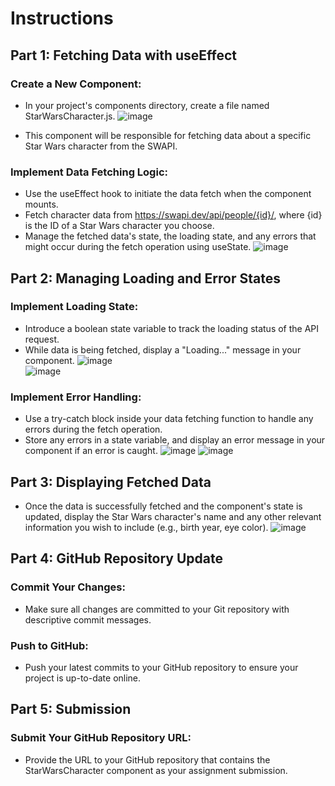 # Instructions  
## Part 1: Fetching Data with useEffect  
### Create a New Component:  
  
- In your project's components directory, create a file named StarWarsCharacter.js.
![image](https://github.com/rja87sd/w2-d3-assignment/assets/145504216/8ff4bf37-68d4-49cb-a290-1862a644de63)  
  
- This component will be responsible for fetching data about a specific Star Wars character from the SWAPI.
  
### Implement Data Fetching Logic:  
  
- Use the useEffect hook to initiate the data fetch when the component mounts.  
- Fetch character data from https://swapi.dev/api/people/{id}/, where {id} is the ID of a Star Wars character you choose.
- Manage the fetched data's state, the loading state, and any errors that might occur during the fetch operation using useState. 
![image](https://github.com/rja87sd/w2-d3-assignment/assets/145504216/0c8d530a-811d-497a-a509-823d4fb60f38)
    
## Part 2: Managing Loading and Error States  
### Implement Loading State:  
  
- Introduce a boolean state variable to track the loading status of the API request.
- While data is being fetched, display a "Loading..." message in your component.
![image](https://github.com/rja87sd/w2-d3-assignment/assets/145504216/5f2abc0c-a9a1-4e49-a648-afa05098fd4b)  
![image](https://github.com/rja87sd/w2-d3-assignment/assets/145504216/4e0703be-7b28-4dec-a9dd-e1402e98b656)  
  
### Implement Error Handling:  
  
- Use a try-catch block inside your data fetching function to handle any errors during the fetch operation.
- Store any errors in a state variable, and display an error message in your component if an error is caught.
![image](https://github.com/rja87sd/w2-d3-assignment/assets/145504216/eab7920c-db49-43cd-93b1-05ae978255f7)
![image](https://github.com/rja87sd/w2-d3-assignment/assets/145504216/452ba2ec-16e8-46b2-8ef0-ee7cdeab37d6)  
  
## Part 3: Displaying Fetched Data  
  
- Once the data is successfully fetched and the component's state is updated, display the Star Wars character's name and any other relevant information you wish to include (e.g., birth year, eye color).
![image](https://github.com/rja87sd/w2-d3-assignment/assets/145504216/d56a8e42-bb44-41b6-b8c8-2d71fb215d34)  
  
## Part 4: GitHub Repository Update  
### Commit Your Changes:  
  
- Make sure all changes are committed to your Git repository with descriptive commit messages.
  
### Push to GitHub:  
  
- Push your latest commits to your GitHub repository to ensure your project is up-to-date online.
  
## Part 5: Submission  
### Submit Your GitHub Repository URL:  
  
- Provide the URL to your GitHub repository that contains the StarWarsCharacter component as your assignment submission.

